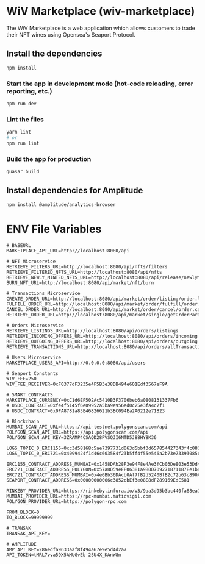 # WiV Marketplace (wiv-marketplace)

The WiV Marketplace is a web application which allows customers to trade their NFT wines using Opensea's Seaport Protocol.

## Install the dependencies

```bash
npm install
```

### Start the app in development mode (hot-code reloading, error reporting, etc.)

```bash
npm run dev
```

### Lint the files

```bash
yarn lint
# or
npm run lint
```

### Build the app for production

```bash
quasar build
```

## Install dependencies for Amplitude

```bash
npm install @amplitude/analytics-browser
```

# ENV File Variables

```
# BASEURL
MARKETPLACE_API_URL=http://localhost:8080/api

# NFT Microservice
RETRIEVE_FILTERS_URL=http://localhost:8080/api/nfts/filters
RETRIEVE_FILTERED_NFTS_URL=http://localhost:8080/api/nfts
RETRIEVE_NEWLY_MINTED_NFTS_URL=http://localhost:8080/api/release/newlyMinted
BURN_NFT_URL=http://localhost:8080/api/market/nft/burn

# Transactions Microservice
CREATE_ORDER_URL=http://localhost:8080/api/market/order/listing/order.list
FULFILL_ORDER_URL=http://localhost:8080/api/market/order/fulfill/order.fulfill
CANCEL_ORDER_URL=http://localhost:8080/api/market/order/cancel/order.cancel
RETRIEVE_ORDER_URL=http://localhost:8080/api/market/single/getOrderParameters

# Orders Microservice
RETRIEVE_LISTINGS_URL=http://localhost:8080/api/orders/listings
RETRIEVE_INCOMING_OFFERS_URL=http://localhost:8080/api/orders/incoming
RETRIEVE_OUTGOING_OFFERS_URL=http://localhost:8080/api/orders/outgoing
RETRIEVE_TRANSACTIONS_URL=http://localhost:8080/api/orders/allTransactions

# Users Microservice
MARKETPLACE_USERS_API=http://0.0.0.0:8080/api/users

# Seaport Constants
WIV_FEE=250
WIV_FEE_RECEIVER=0xF0377dF3235e4F5B3e38DB494e601Edf3567eF9A

# SMART CONTRACTS
MARKETPLACE_CURRENCY=0xC1d6EF502Ac5410B3F3706beb6a0808131337Fb6
# USDC_CONTRACT=0xfe4f5145f6e09952a5ba9e956ed0c25e3fa4c7f1
# USDC_CONTRACT=0x0FA8781a83E46826621b3BC094Ea2A0212e71B23

# Blockchain
MUMBAI_SCAN_API_URL=https://api-testnet.polygonscan.com/api
POLYGON_SCAN_API_URL=https://api.polygonscan.com/api
POLYGON_SCAN_API_KEY=3ZRAMP4CSAQD28PVSQJI6NTD5J88HY8K36

LOGS_TOPIC_0_ERC1155=0xc3d58168c5ae7397731d063d5bbf3d657854427343f4c083240f7aacaa2d0f62
LOGS_TOPIC_0_ERC721=0x4099424f1d46c603584f23b5ff4f55e546a2b73e73393085c1c8953ba3213f13

ERC1155_CONTRACT_ADDRESS_MUMBAI=0x1458DAb28F3e94F8e4Ae3fCb03De803e53Dd443D
ERC721_CONTRACT_ADDRESS_POLYGON=0x57a8D59eFF06381a9B0D709271871187Ee1b418C
ERC721_CONTRACT_ADDRESS_MUMBAI=0x4e6Bb36DAcb0Af7fB2d5240BfB2c72b63c890A18
SEAPORT_CONTRACT_ADDRESS=0x00000000006c3852cbEf3e08E8dF289169EdE581

RINKEBY_PROVIDER_URL=https://rinkeby.infura.io/v3/9aa3d95b3bc440fa88ea12eaa4456161
MUMBAI_PROVIDER_URL=https://rpc-mumbai.maticvigil.com
POLYGON_PROVIDER_URL=https://polygon-rpc.com

FROM_BLOCK=0
TO_BLOCK=99999999

# TRANSAK
TRANSAK_API_KEY=

# AMPLITUDE
AMP_API_KEY=286edfa9633aaf8f494a67e9e5d4d2a7
API_TOKEN=tMRL7vva59X5AMUGvEb-2SU4X_KAnW8m
```
